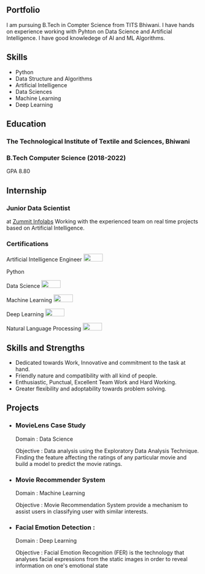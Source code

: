 ## Portfolio

I am pursuing B.Tech in Compter Science from TITS Bhiwani. I have hands on experience working with Pyhton on Data Science and Artificial Intelligence. I have good knowledege of AI and ML Algorithms. 

## Skills

- Python <img src="https://upload.wikimedia.org/wikipedia/commons/c/c3/Python-logo-notext.svg" width="10" height="10">
- Data Structure and Algorithms
- Artificial Intelligence 
- Data Sciences
- Machine Learning
- Deep Learning

## Education
### **The Technological Institute of Textile and Sciences, Bhiwani**
### B.Tech Computer Science (2018-2022)
GPA 8.80 
 
## Internship 
### **Junior Data Scientist**
at <a href="https://zummitlabs.com/">Zummit Infolabs</a>
Working with the experienced team on real time projects based on Artificial Intelligence.

### Certifications
Artificial Intelligence Engineer <img src="https://upload.wikimedia.org/wikipedia/commons/6/63/Simplilearn_logo.png" width="50" height="20">

Python <img src="https://upload.wikimedia.org/wikipedia/commons/thumb/5/51/IBM_logo.svg/1000px-IBM_logo.svg.png" width="40" height="15"> 
  
Data Science <img src="https://upload.wikimedia.org/wikipedia/commons/6/63/Simplilearn_logo.png" width="50" height="20">
  
Machine Learning  <img src="https://upload.wikimedia.org/wikipedia/commons/6/63/Simplilearn_logo.png" width="50" height="20">
  
Deep Learning <img src="https://upload.wikimedia.org/wikipedia/commons/6/63/Simplilearn_logo.png" width="50" height="20">
  
Natural Language Processing <img src="https://upload.wikimedia.org/wikipedia/commons/6/63/Simplilearn_logo.png" width="50" height="20">

## Skills and Strengths
- Dedicated towards Work, Innovative and commitment to the task at hand.
- Friendly nature and compatibility with all kind of people.
- Enthusiastic, Punctual, Excellent Team Work and Hard Working.
- Greater flexibility and adoptability towards problem solving.

## Projects
- ### MovieLens Case Study
  Domain : Data Science

  Objective : Data analysis using the Exploratory Data Analysis Technique. Finding the feature affecting the ratings of any particular movie and build a       model to predict the movie ratings.
  
- ### Movie Recommender System
  Domain : Machine Learning

  Objective : Movie Recommendation System provide a mechanism to assist users in classifying user with similar interests.
  
- ### Facial Emotion Detection :
  Domain : Deep Learning

  Objective : Facial Emotion Recognition (FER) is the technology that analyses facial expressions from the static images in order to reveal information on     one's emotional state
  

  
  
  
  
  
  
  
  
  
